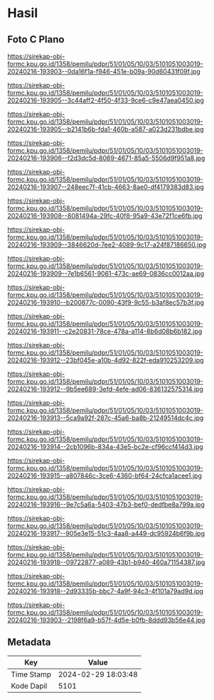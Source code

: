# Hasil

## Foto C Plano

https://sirekap-obj-formc.kpu.go.id/1358/pemilu/pdpr/51/01/05/10/03/5101051003019-20240216-193903--0da16f1a-f946-451e-b09a-90d60431f09f.jpg

https://sirekap-obj-formc.kpu.go.id/1358/pemilu/pdpr/51/01/05/10/03/5101051003019-20240216-193905--3c44aff2-4f50-4f33-9ce6-c9e47aea0450.jpg

https://sirekap-obj-formc.kpu.go.id/1358/pemilu/pdpr/51/01/05/10/03/5101051003019-20240216-193905--b2141b6b-fda1-460b-a587-a023d231bdbe.jpg

https://sirekap-obj-formc.kpu.go.id/1358/pemilu/pdpr/51/01/05/10/03/5101051003019-20240216-193906--f2d3dc5d-8069-4671-85a5-5506d9f951a8.jpg

https://sirekap-obj-formc.kpu.go.id/1358/pemilu/pdpr/51/01/05/10/03/5101051003019-20240216-193907--248eec7f-41cb-4663-8ae0-df4179383d83.jpg

https://sirekap-obj-formc.kpu.go.id/1358/pemilu/pdpr/51/01/05/10/03/5101051003019-20240216-193908--8081494a-29fc-40f8-95a9-43e72f1ce6fb.jpg

https://sirekap-obj-formc.kpu.go.id/1358/pemilu/pdpr/51/01/05/10/03/5101051003019-20240216-193909--3846620d-7ee2-4089-9c17-a24f87186650.jpg

https://sirekap-obj-formc.kpu.go.id/1358/pemilu/pdpr/51/01/05/10/03/5101051003019-20240216-193909--7e1b6561-9061-473c-ae69-0836cc0012aa.jpg

https://sirekap-obj-formc.kpu.go.id/1358/pemilu/pdpr/51/01/05/10/03/5101051003019-20240216-193910--b200877c-0090-43f9-9c55-b3af8ec57b3f.jpg

https://sirekap-obj-formc.kpu.go.id/1358/pemilu/pdpr/51/01/05/10/03/5101051003019-20240216-193911--c2e20831-78ce-478a-a114-8b6d08b6b182.jpg

https://sirekap-obj-formc.kpu.go.id/1358/pemilu/pdpr/51/01/05/10/03/5101051003019-20240216-193912--23bf045e-a10b-4d92-822f-eda910253209.jpg

https://sirekap-obj-formc.kpu.go.id/1358/pemilu/pdpr/51/01/05/10/03/5101051003019-20240216-193912--9b5ee689-3efd-4efe-ad06-836132575314.jpg

https://sirekap-obj-formc.kpu.go.id/1358/pemilu/pdpr/51/01/05/10/03/5101051003019-20240216-193913--5ca9a92f-287c-45a6-ba8b-21249514dc4c.jpg

https://sirekap-obj-formc.kpu.go.id/1358/pemilu/pdpr/51/01/05/10/03/5101051003019-20240216-193914--2cb1096b-834a-43e5-bc2e-cf96ccf414d3.jpg

https://sirekap-obj-formc.kpu.go.id/1358/pemilu/pdpr/51/01/05/10/03/5101051003019-20240216-193915--a807846c-3ce6-4360-bf64-24cfca1acee1.jpg

https://sirekap-obj-formc.kpu.go.id/1358/pemilu/pdpr/51/01/05/10/03/5101051003019-20240216-193916--9e7c5a6a-5403-47b3-bef0-dedfbe8a799a.jpg

https://sirekap-obj-formc.kpu.go.id/1358/pemilu/pdpr/51/01/05/10/03/5101051003019-20240216-193917--905e3e15-51c3-4aa8-a449-dc95924b6f9b.jpg

https://sirekap-obj-formc.kpu.go.id/1358/pemilu/pdpr/51/01/05/10/03/5101051003019-20240216-193918--09722877-a089-43b1-b940-460a71154387.jpg

https://sirekap-obj-formc.kpu.go.id/1358/pemilu/pdpr/51/01/05/10/03/5101051003019-20240216-193918--2d93335b-bbc7-4a9f-94c3-4f101a79ad9d.jpg

https://sirekap-obj-formc.kpu.go.id/1358/pemilu/pdpr/51/01/05/10/03/5101051003019-20240216-193903--2198f6a9-b57f-4d5e-b0fb-8ddd93b56e44.jpg


## Metadata

| Key        | Value               |
| ---------- | ------------------- |
| Time Stamp | 2024-02-29 18:03:48 |
| Kode Dapil | 5101                |



